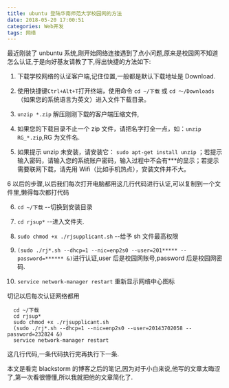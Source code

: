 ```yaml
---
title: ubuntu 登陆华南师范大学校园网的方法
date: 2018-05-20 17:00:51
categories: Web开发
tags: 网络
---
```


最近刚装了 unbuntu 系统,刚开始网络连接遇到了点小问题,原来是校园网不知道怎么认证,于是向好基友请教了下,得出快捷的方法如下:

1. 下载学校网络的认证客户端,记住位置,一般都是默认下载地址是 Download.

2. 使用快捷键`Ctrl+Alt+T`打开终端，使用命令 `cd ~/下载` 或 `cd ～/Downloads`（如果您的系统语言为英文）进入文件下载目录。

3. `unzip *.zip` 解压刚刚下载的客户端压缩文件,

4. 如果您的下载目录不止一个 zip 文件，请把名字打全一点，如：`unzip RG_*.zip`,RG 为文件名.

5. 如果提示 unzip 未安装，请安装它： `sudo apt-get install unzip` ；若提示输入密码，请输入您的系统账户密码，输入过程中不会有\*\*\*的显示；若提示需要联网下载，请先用 Wifi（比如手机热点），安装文件并不大。

6 以后的步骤,以后我们每次打开电脑都用这几行代码进行认证,可以复制到一个文件里,懒得每次都打代码

6. `cd ~/下载` --切换到安装目录

7. `cd rjsup*` --进入文件夹.

8. `sudo chmod +x ./rjsupplicant.sh` --给予 sh 文件最高权限

9. `(sudo ./rj*.sh --dhcp=1 --nic=enp2s0 --user=201***** --password=****** &)`进行认证,user 后是校园网账号,password 后是校园网密码.

10. `service network-manager restart` 重新显示网络中心图标

切记以后每次认证网络都用

```
  cd ~/下载
  cd rjsup*
  sudo chmod +x ./rjsupplicant.sh
  (sudo ./rj*.sh --dhcp=1 --nic=enp2s0 --user=20143702058 --password=232824 &)
  service network-manager restart
```

这几行代码,一条代码执行完再执行下一条.

本文是看完 blackstorm 的博客之后的笔记,因为对于小白来说,他写的文章太晦涩了,第一次看很懵懂,所以我就把他的文章简化了.
